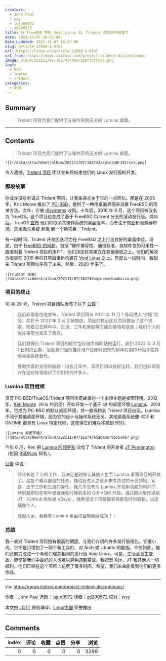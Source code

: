 ```yaml
---
creators:
  - John Paul
  - wxy
  - lujun9972
  - zd200572
title: 从 FreeBSD 转到 Void Linux 后，Trident 项目终于结束了
date: 2021-11-07 16:27:00
date_updated: 2021-11-07 16:27:00
slug: article-13960-1.html
url: https://linux.cn/article-13960-1.html
url_from: https://news.itsfoss.com/project-trident-discontinues/
image: album/202111/07/162742xrpinzp8r15trcns.png
tags:
  - bsd
  - lumina
  - trident
categories:
  - 新闻
---
```


## Summary

> Trident 项目为我们提供了与操作系统无关的 Lumina 桌面。

***

<!-- more -->

## Contents

> 
> Trident 项目为我们提供了与操作系统无关的 Lumina 桌面。
> 
> 
> 

`![](/data/attachment/album/202111/07/162742xrpinzp8r15trcns.png)`

令人遗憾，[Trident 项目](https://project-trident.org/) 团队宣布将结束他们的 Linux 发行版的开发。

### 那段故事

你或许没有听说过 Trident 项目，让我来讲点关于它的一点回忆。那是在 2005 年，Kris Moore 推出了 [PC-BSD](https://en.wikipedia.org/wiki/TrueOS)，提供了一种用桌面界面来设置 FreeBSD 的简单方法。次年，它被 [iXsystems](http://ixsystems.com/) 收购。十年后，2016 年 9 月，这个项目被改名为 TrueOS。这个项目也变成了基于 FreeBSD Current 分支的滚动发行版。两年后，TrueOS [宣布](https://itsfoss.com/trueos-plan-change/) 他们将取消其操作系统的桌面版本，而专注于商业和服务器市场。其桌面元素被 [剥离](https://itsfoss.com/project-trident-interview/) 到一个新项目：Trident。

有一段时间，Trident 开发团队尽力在 FreeBSD 之上打造良好的桌面体验。可是，由于 [FreeBSD 的问题](https://project-trident.org/post/os_migration/)，包括 “硬件兼容性、通信标准，或软件包的可用性一直限制着 Trident 项目的用户”，他们决定将其建立在其他基础之上。他们的解决方案是在 2019 年将其项目重新构建在 [Void Linux](https://voidlinux.org/) 之上。有那么一段时间，看起来 Trident 项目似乎有了未来。然后，2020 年来了。

`![Trident 桌面](/data/attachment/album/202111/07/162742wqiueexebuobuczu.png)`

### 项目的终止

10 月 29 号，Trident 项目团队发布了以下 [公告](https://project-trident.org/post/2021-10-29_sunset/)：

> 
> 我们非常悲伤地宣布，Trident 项目将从 2021 年 11 月 1 号起进入“夕阳”阶段，并将于 2022 年 3 月关掉商店。项目的核心团队共同做出了这个决定。随着过去两年中，生活、工件和家庭等方面的事情和变故；我们个人的优先事项也发生了改变。
> 
> 
> 我们将保持 Trident 项目的软件包存储库和网站的运行，直到 2022 年 3 月 1 日的终止期，但是我们强烈推荐用户在即将到来的新年假期中开始寻找其他桌面系统替代。
> 
> 
> 感谢大家的支持和鼓励！过去几年中，该项目得以良好运转，我们也非常高兴在这些年里结识了你们中的许多人。
> 
> 
> 

### Lumina 项目继续

贯穿 PC-BSD/TrueOS/Trident 项目传奇故事的一个永恒主题是桌面环境。2012 年，[Ken Moore](https://github.com/beanpole135)（Kris 的弟弟）开始开发一个基于 Qt 的桌面环境 [Lumina](https://lumina-desktop.org/)。2014 年，它成为 PC-BSD 的默认桌面环境，并一直保持到 Trident 项目出现。Lumina 不同于其他桌面环境，因为它的设计与操作系统无关。其他桌面系统像 KDE 和 GNOME 都具有 Linux 特定代码，这使得它们难以移植到 BSD。

`![Lumina 桌面环境](/data/attachment/album/202111/07/162743a5a0m3sr8bs5omk7.png)`

今年 6 月，Ken 把 [Lumina 的领导权](https://lumina-desktop.org/post/2021-06-23/) 交给了 Trident 的开发者 [JT Pennington](https://github.com/q5sys)（也因 [BSDNow](https://www.bsdnow.tv/) 知名）。

[公告](https://lumina-desktop.org/post/2021-06-23/) 中说：

> 
> 经过长达 7 年的工作，我决定是时候让其他人接手 Lumina 桌面项目的开发了。这是个难以置信的任务，推动我进入之前从未考虑过的开发领域。可是，由于工作和生活的变化，我几乎没有为 Lumina 开发新功能的时间了，特别是即将在明年或者晚些时候到来的 Qt5->Qt6 升级。通过把火炬传递给 JT （GitHub 昵称是 q5sys），我希望这个项目能获得更及时的更新，以造福每个人。
> 
> 
> 感谢大家，我希望 Lumina 桌面项目能继续成功！！
> 
> 
> 

### 总结

我一直对 Trident 项目抱有很高的期望。与我们介绍的许多发行版相比，它很小巧。它不是只增加了一两个新工具的、对 Arch 或 Ubuntu 的翻版。不仅如此，他们还努力改进一个与他们理念相同的发行版 Void Linux。可是，生活会发生变故，即使是我们中最好的人也难以避免遇到变故。我祝愿 Ken、JT 和其他人一切顺利，他们已经在这个项目上花费了很多时间。希望，我们未来能看到他们的更多作品。

---

via: <https://news.itsfoss.com/project-trident-discontinues/>

作者：[John Paul](https://news.itsfoss.com/author/john/) 选题：[lujun9972](https://github.com/lujun9972) 译者：[zd200572](https://github.com/zd200572) 校对：[wxy](https://github.com/wxy)

本文由 [LCTT](https://github.com/LCTT/TranslateProject) 原创编译，[Linux中国](https://linux.cn/) 荣誉推出

***

## Comments


|   index |   评论 |   收藏 |   点赞 |   分享 |   浏览 |
|--------:|-------:|-------:|-------:|-------:|-------:|
|       0 |      0 |      0 |      0 |      0 |   3288 |
